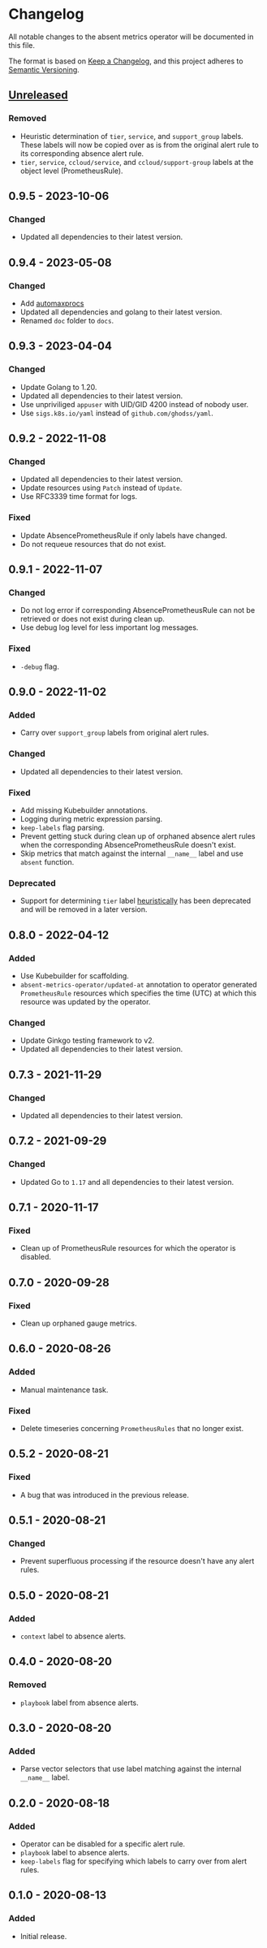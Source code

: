 # Changelog

All notable changes to the absent metrics operator will be documented in this file.

The format is based on [Keep a Changelog](https://keepachangelog.com/en/1.1.0/),
and this project adheres to [Semantic Versioning](https://semver.org/spec/v2.0.0.html).

<!---
The changes should be grouped using the following categories (in order of precedence):
- Added: for new features
- Changed: for changes in existing functionality
- Fixed: for any bug fixes
- Removed: for now removed features
- Deprecated: for soon-to-be removed features
-->

## [Unreleased](https://github.com/sapcc/absent-metrics-operator/compare/v0.9.4...HEAD)

### Removed

- Heuristic determination of `tier`, `service`, and `support_group` labels. These labels will now be copied over as is from the original alert rule to its corresponding absence alert rule.
- `tier`, `service`, `ccloud/service`, and `ccloud/support-group` labels at the object level (PrometheusRule).

## 0.9.5 - 2023-10-06

### Changed

- Updated all dependencies to their latest version.

## 0.9.4 - 2023-05-08

### Changed

- Add [automaxprocs](https://github.com/uber-go/automaxprocs)
- Updated all dependencies and golang to their latest version.
- Renamed `doc` folder to `docs`.

## 0.9.3 - 2023-04-04

### Changed

- Update Golang to 1.20.
- Updated all dependencies to their latest version.
- Use unpriviliged `appuser` with UID/GID 4200 instead of nobody user.
- Use `sigs.k8s.io/yaml` instead of `github.com/ghodss/yaml`.

## 0.9.2 - 2022-11-08

### Changed

- Updated all dependencies to their latest version.
- Update resources using `Patch` instead of `Update`.
- Use RFC3339 time format for logs.

### Fixed

- Update AbsencePrometheusRule if only labels have changed.
- Do not requeue resources that do not exist.

## 0.9.1 - 2022-11-07

### Changed

- Do not log error if corresponding AbsencePrometheusRule can not be retrieved or does not
  exist during clean up.
- Use debug log level for less important log messages.

### Fixed

- `-debug` flag.

## 0.9.0 - 2022-11-02

### Added

- Carry over `support_group` labels from original alert rules.

### Changed

- Updated all dependencies to their latest version.

### Fixed

- Add missing Kubebuilder annotations.
- Logging during metric expression parsing.
- `keep-labels` flag parsing.
- Prevent getting stuck during clean up of orphaned absence alert rules when the
  corresponding AbsencePrometheusRule doesn't exist.
- Skip metrics that match against the internal `__name__` label and use `absent` function.

### Deprecated

- Support for determining `tier` label [heuristically](./docs/playbook.md) has been
  deprecated and will be removed in a later version.

## 0.8.0 - 2022-04-12

### Added

- Use Kubebuilder for scaffolding.
- `absent-metrics-operator/updated-at` annotation to operator generated `PrometheusRule`
  resources which specifies the time (UTC) at which this resource was updated by the
  operator.

### Changed

- Update Ginkgo testing framework to v2.
- Updated all dependencies to their latest version.

## 0.7.3 - 2021-11-29

### Changed

- Updated all dependencies to their latest version.

## 0.7.2 - 2021-09-29

### Changed

- Updated Go to `1.17` and all dependencies to their latest version.

## 0.7.1 - 2020-11-17

### Fixed

- Clean up of PrometheusRule resources for which the operator is disabled.

## 0.7.0 - 2020-09-28

### Fixed

- Clean up orphaned gauge metrics.

## 0.6.0 - 2020-08-26

### Added

- Manual maintenance task.

### Fixed

- Delete timeseries concerning `PrometheusRules` that no longer exist.

## 0.5.2 - 2020-08-21

### Fixed

- A bug that was introduced in the previous release.

## 0.5.1 - 2020-08-21

### Changed

- Prevent superfluous processing if the resource doesn't have any alert rules.

## 0.5.0 - 2020-08-21

### Added

- `context` label to absence alerts.

## 0.4.0 - 2020-08-20

### Removed

- `playbook` label from absence alerts.

## 0.3.0 - 2020-08-20

### Added

- Parse vector selectors that use label matching against the internal
  `__name__` label.

## 0.2.0 - 2020-08-18

### Added

- Operator can be disabled for a specific alert rule.
- `playbook` label to absence alerts.
- `keep-labels` flag for specifying which labels to carry over from alert
  rules.

## 0.1.0 - 2020-08-13

### Added

- Initial release.
